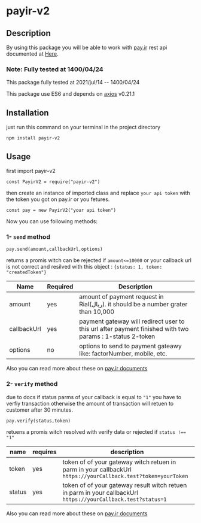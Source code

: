 # payir-v2

## Description

By using this package you will be able to work with [pay.ir](https://pay.ir) rest api documented at [Here](https://docs.pay.ir/gateway/).

### Note: Fully tested at 1400/04/24

This package fully tested at 2021/jul/14 -- 1400/04/24

This package use ES6 and depends on [axios](https://axios-http.com) v0.21.1

## Installation

just run this command on your terminal in the project directory

`npm install payir-v2`

## Usage

first import payir-v2

`const PayirV2 = require("payir-v2")`

then create an instance of imported class and replace `your api token` with the token you got on pay.ir or you fetures.

`const pay = new PayirV2("your api token")`

Now you can use following methods:

### 1- `send` method

`pay.send(amount,callbackUrl,options)`

returns a promis witch can be rejected if `amount<=10000` or your callback url is not correct and resilved with this object : `{status: 1, token: "createdToken"}`

| Name        | Required | Description                                                                                              |
| ----------- | -------- | -------------------------------------------------------------------------------------------------------- |
| amount      | yes      | amount of payment request in Rial(ریال). it should be a number grater than 10,000                        |
| callbackUrl | yes      | payment gateway will redirect user to this url after payment finished with two params : 1-status 2-token |
| options     | no       | options to send to payment gateawy like: factorNumber, mobile, etc.                                      |

Also you can read more about these on [pay.ir documents](https://docs.pay.ir/gateway/#مرحله-اول-ارسال-دیتا)

### 2- `verify` method

due to docs if status parms of your callback is equal to `"1"` you have to verfiy transaction otherwise the amount of transaction will retuen to customer after 30 minutes.

`pay.verify(status,token)`

retuens a promis witch resolved with verify data or rejected if `status !== "1"`

| name   | requires | description                                                                                                   |
| ------ | -------- | ------------------------------------------------------------------------------------------------------------- |
| token  | yes      | token of of your gateway witch retuen in parm in your callbackUrl `https://yourCallback.test?token=yourToken` |
| status | yes      | token of of your gateway result witch retuen in parm in your callbackUrl `https://yourCallback.test?status=1` |

Also you can read more about these on [pay.ir documents](https://docs.pay.ir/gateway/#مرحله-اول-ارسال-دیتا)
